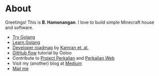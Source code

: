 # About

Greetings! This is **B. Hamonangan**. I love to build simple Minecraft house and software.

- [Try Golang](https://go.dev/play/)
- [Learn Golang](https://go.dev/tour/welcome/1)
- [Developer roadmap](https://roadmap.sh/) by [Kamran et. al.](https://github.com/kamranahmedse)
- [GitHub flow](https://ooloo.io/project/github-flow/git-workflows) tutorial by Ooloo
- Contribute to [Project Perkalian](https://github.com/hamonangann/perkalian) and [Perkalian Web](https://github.com/hamonangann/perkalian-web)
- Visit my (another) blog at [Medium](https://hamonangan.medium.com)
- [Mail me](mailto:b.hamonangan.p@gmail.com)
<!--
**hamonangann/hamonangann** is a ✨ _special_ ✨ repository because its `README.md` (this file) appears on your GitHub profile.

Here are some ideas to get you started:

- 🔭 I’m currently working on ...
- 🌱 I’m currently learning ...
- 👯 I’m looking to collaborate on ...
- 🤔 I’m looking for help with ...
- 💬 Ask me about ...
- 📫 How to reach me: ...
- 😄 Pronouns: ...
- ⚡ Fun fact: ...
-->
